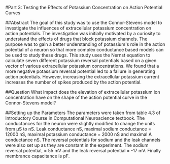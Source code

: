 #Part 3: Testing the Effects of Potassium Concentration on Action Potential Curves

##Abstract
The goal of this study was to use the Connor-Stevens model to investigate the influences of extracellular potassium concentration on action potentials. The investigation was initially motivated by a curiosity to understand the effects of drugs that block potassium channels. The purpose was to gain a better understanding of potassium's role in the action potential of a neuron so that more complex conductance based models can be used to study these drugs. This study uses the Nernst equation to calculate seven different potassium reversal potentials based on a given vector of various extracellular potassium concentrations. We found that a more negative potassium reversal potential led to a failure in generating action potentials. However, increasing the extracellular potassium current increases the number of spikes produced by the action potential. 

##Question
What impact does the elevation of extracellular potassium ion concentration have on the shape of the action potential curve in the Connor-Stevens model?

##Setting up the Parameters
The parameters were taken from table 4.3 of Introductory Course in Computational Neuroscience textbook. The conductances for the neuron were slightly modified to change the units from μS to nS. Leak conductance nS, maximal sodium conductance = 12000 nS, maximal potassium conductance = 2000 nS and maximal A conductance nS. The reversal potentials for sodium and the leak channels were also set up as they are constant in the experiment. The sodium reversal potential,  = 55 mV and the leak reversal potential = -17 mV. Finally membrance capacitance is pF. 

